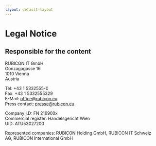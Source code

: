 ```yaml
---
layout: default-layout
---
```

# Legal Notice

## Responsible for the content

RUBICON IT GmbH\
Gonzagagasse 16\
1010 Vienna\
Austria

Tel: +43 1 5332555-0\
Fax: +43 1 5332555329\
E-Mail: office@rubicon.eu\
Press contact: presse@rubicon.eu

Company I.D: FN 216900x\
Commercial register: Handelsgericht Wien\
UID: ATU53027200

Represented companies: RUBICON Holding GmbH, RUBICON IT Schweiz AG, RUBICON International GmbH
